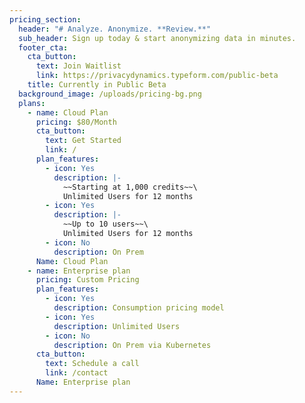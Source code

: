 ```yaml
---
pricing_section:
  header: "# Analyze. Anonymize. **Review.**"
  sub_header: Sign up today & start anonymizing data in minutes.
  footer_cta:
    cta_button:
      text: Join Waitlist
      link: https://privacydynamics.typeform.com/public-beta
    title: Currently in Public Beta
  background_image: /uploads/pricing-bg.png
  plans:
    - name: Cloud Plan
      pricing: $80/Month
      cta_button:
        text: Get Started
        link: /
      plan_features:
        - icon: Yes
          description: |-
            ~~Starting at 1,000 credits~~\
            Unlimited Users for 12 months
        - icon: Yes
          description: |-
            ~~Up to 10 users~~\
            Unlimited Users for 12 months
        - icon: No
          description: On Prem
      Name: Cloud Plan
    - name: Enterprise plan
      pricing: Custom Pricing
      plan_features:
        - icon: Yes
          description: Consumption pricing model
        - icon: Yes
          description: Unlimited Users
        - icon: No
          description: On Prem via Kubernetes
      cta_button:
        text: Schedule a call
        link: /contact
      Name: Enterprise plan
---
```


